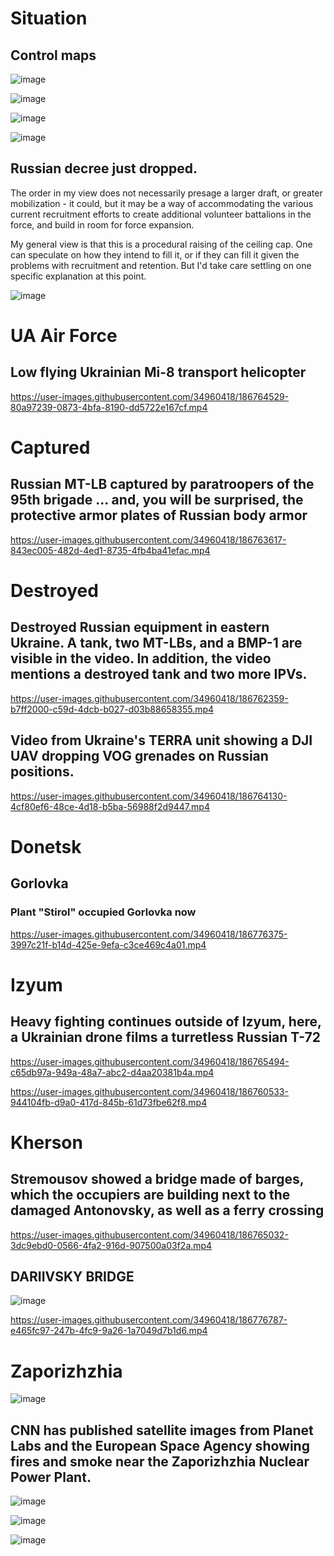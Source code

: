 # Situation

## Control maps

![image](https://user-images.githubusercontent.com/34960418/186776895-a1be5f7f-ebb6-49b6-9f9f-05f086713c40.png)

![image](https://user-images.githubusercontent.com/34960418/186776938-e5cc382c-ebb4-4b9e-a9ef-e1edbce18eed.png)

![image](https://user-images.githubusercontent.com/34960418/186776925-f4275f9a-ee27-4f67-917a-8613f5bc3a6c.png)

![image](https://user-images.githubusercontent.com/34960418/186776914-8cabf2ed-e0cc-4b20-89c5-5f716d36b735.png)


## Russian decree just dropped. 

The order in my view does not necessarily presage a larger draft, or greater mobilization - it could, but it may be a way of accommodating the various current recruitment efforts to create additional volunteer battalions in the force, and build in room for force expansion.

My general view is that this is a procedural raising of the ceiling cap. One can speculate on how they intend to fill it, or if they can fill it given the problems with recruitment and retention. But I'd take care settling on one specific explanation at this point.

![image](https://user-images.githubusercontent.com/34960418/186762740-baea077e-ba28-44b4-86a6-bb38fc0dd989.png)


# UA Air Force

## Low flying Ukrainian Mi-8 transport helicopter

https://user-images.githubusercontent.com/34960418/186764529-80a97239-0873-4bfa-8190-dd5722e167cf.mp4


# Captured

## Russian MT-LB captured by paratroopers of the 95th brigade ... and, you will be surprised, the protective armor plates of Russian body armor

https://user-images.githubusercontent.com/34960418/186763617-843ec005-482d-4ed1-8735-4fb4ba41efac.mp4


# Destroyed

## Destroyed Russian equipment in eastern Ukraine. A tank, two MT-LBs, and a BMP-1 are visible in the video. In addition, the video mentions a destroyed tank and two more IPVs.

https://user-images.githubusercontent.com/34960418/186762359-b7ff2000-c59d-4dcb-b027-d03b88658355.mp4


## Video from Ukraine's TERRA unit showing a DJI UAV dropping VOG grenades on Russian positions.

https://user-images.githubusercontent.com/34960418/186764130-4cf80ef6-48ce-4d18-b5ba-56988f2d9447.mp4


# Donetsk

## Gorlovka

### Plant "Stirol" occupied Gorlovka now

https://user-images.githubusercontent.com/34960418/186776375-3997c21f-b14d-425e-9efa-c3ce469c4a01.mp4


# Izyum

## Heavy fighting continues outside of Izyum, here, a Ukrainian drone films a turretless Russian T-72

https://user-images.githubusercontent.com/34960418/186765494-c65db97a-949a-48a7-abc2-d4aa20381b4a.mp4

https://user-images.githubusercontent.com/34960418/186760533-944104fb-d9a0-417d-845b-61d73fbe62f8.mp4


# Kherson

## Stremousov showed a bridge made of barges, which the occupiers are building next to the damaged Antonovsky, as well as a ferry crossing

https://user-images.githubusercontent.com/34960418/186765032-3dc9ebd0-0566-4fa2-916d-907500a03f2a.mp4


## DARIIVSKY BRIDGE

![image](https://user-images.githubusercontent.com/34960418/186776749-9cf03f0f-8dd0-48d2-b0d2-77f97a018065.png)

https://user-images.githubusercontent.com/34960418/186776787-e465fc97-247b-4fc9-9a26-1a7049d7b1d6.mp4




# Zaporizhzhia

![image](https://user-images.githubusercontent.com/34960418/186775766-be1558dd-89ee-46d8-8a89-fa3e503fd18e.png)

## CNN has published satellite images from Planet Labs and the European Space Agency showing fires and smoke near the Zaporizhzhia Nuclear Power Plant.

![image](https://user-images.githubusercontent.com/34960418/186763983-fa3a6d9b-f8fe-426a-8e97-3212b83fde17.png)

![image](https://user-images.githubusercontent.com/34960418/186763994-0355dd4b-cac1-44b9-bc40-d7cc77196201.png)

![image](https://user-images.githubusercontent.com/34960418/186764012-7943affc-4dda-426e-affd-04cf55bb2d7f.png)







